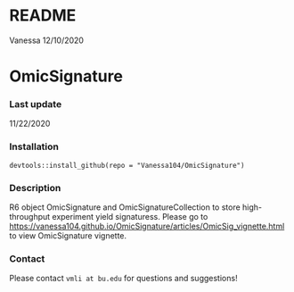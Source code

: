 README
================
Vanessa
12/10/2020

OmicSignature
=============

### Last update

11/22/2020

### Installation

`devtools::install_github(repo = "Vanessa104/OmicSignature")`

### Description

R6 object OmicSignature and OmicSignatureCollection to store high-throughput experiment yield signaturess.
Please go to <https://vanessa104.github.io/OmicSignature/articles/OmicSig_vignette.html> to view OmicSignature vignette.

### Contact

Please contact `vmli at bu.edu` for questions and suggestions!
